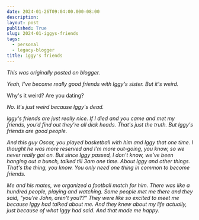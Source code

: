 ```yaml
---
date: 2024-01-26T09:04:00.000-08:00
description: 
layout: post
published: True
slug: 2024-01-iggys-friends
tags:
  - personal
  - legacy-blogger
title: iggy's friends
---
```


*This was originally posted on blogger.*

*Yeah, I've become really good friends with Iggy's sister. But it's weird.*

Why's it weird? Are you dating?

*No. It's just weird because Iggy's dead.*

*Iggy's friends are just really nice. If I died and you came and met my friends, you'd find out they're all dick heads. That's just the truth. But Iggy's friends are good people.*

*And this guy Oscar, you played basketball with him and Iggy that one time. I thought he was more reserved and I'm more out-going, you know, so we never really got on. But since Iggy passed, I don't know, we've been hanging out a bunch, talked till 3am one time. About Iggy and other things. That's the thing, you know. You only need one thing in common to become friends.*

*Me and his mates, we organized a football match for him. There was like a hundred people, playing and watching. Some people met me there and they said, "you're John, aren't you??" They were like so excited to meet me because Iggy had talked about me. And they knew about my life actually, just because of what Iggy had said. And that made me happy.*

